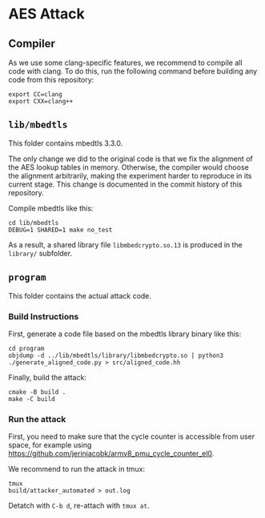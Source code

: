 # AES Attack

## Compiler

As we use some clang-specific features, we recommend to compile all code with clang.
To do this, run the following command before building any code from this repository:

    export CC=clang
    export CXX=clang++

## `lib/mbedtls`

This folder contains mbedtls 3.3.0.

The only change we did to the original code is that we fix the alignment of the AES lookup tables in memory. Otherwise, the compiler would choose the alignment arbitrarily, making the experiment harder to reproduce in its current stage. This change is documented in the commit history of this repository.

Compile mbedtls like this:

    cd lib/mbedtls
    DEBUG=1 SHARED=1 make no_test

As a result, a shared library file `libmbedcrypto.so.13` is produced in the `library/` subfolder.

## `program`

This folder contains the actual attack code.

### Build Instructions

First, generate a code file based on the mbedtls library binary like this:

    cd program
    objdump -d ../lib/mbedtls/library/libmbedcrypto.so | python3 ./generate_aligned_code.py > src/aligned_code.hh

Finally, build the attack:
    
    cmake -B build .
    make -C build

### Run the attack

First, you need to make sure that the cycle counter is accessible from user space, for example using https://github.com/jerinjacobk/armv8_pmu_cycle_counter_el0.

We recommend to run the attack in tmux:

    tmux
    build/attacker_automated > out.log

Detatch with `C-b d`, re-attach with `tmux at`.
